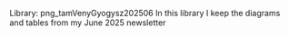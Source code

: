 Library: png_tamVenyGyogysz202506
In this library I keep the diagrams and tables from my June 2025 newsletter

